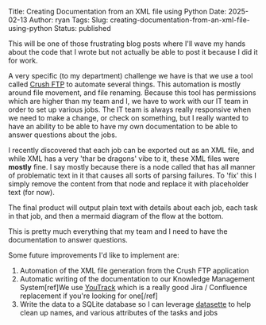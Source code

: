 Title: Creating Documentation from an XML file using Python
Date: 2025-02-13
Author: ryan
Tags:
Slug: creating-documentation-from-an-xml-file-using-python
Status: published

This will be one of those frustrating blog posts where I'll wave my hands about the code that I wrote but not actually be able to post it because I did it for work.

A very specific (to my department) challenge we have is that we use a tool called [Crush FTP](https://www.crushftp.com/index.html) to automate several things. This automation is mostly around file movement, and file renaming. Because this tool has permissions which are higher than my team and I, we have to work with our IT team in order to set up various jobs. The IT team is always really responsive when we need to make a change, or check on something, but I really wanted to have an ability to be able to have my own documentation to be able to answer questions about the jobs.

I recently discovered that each job can be exported out as an XML file, and while XML has a very 'thar be dragons' vibe to it, these XML files were **mostly** fine. I say mostly because there is a node called <emailBody> that has all manner of problematic text in it that causes all sorts of parsing failures. To 'fix' this I simply remove the content from that node and replace it with placeholder text (for now).

The final product will output plain text with details about each job, each task in that job, and then a mermaid diagram of the flow at the bottom.

This is pretty much everything that my team and I need to have the documentation to answer questions.

Some future improvements I'd like to implement are:

1. Automation of the XML file generation from the Crush FTP application
2. Automatic writing of the documentation to our Knowledge Management System[ref]We use [YouTrack](https://www.jetbrains.com/youtrack/) which is a really good Jira / Confluence replacement if you're looking for one[/ref]
3. Write the data to a SQLite database so I can leverage [datasette](https://datasette.io/) to help clean up names, and various attributes of the tasks and jobs
